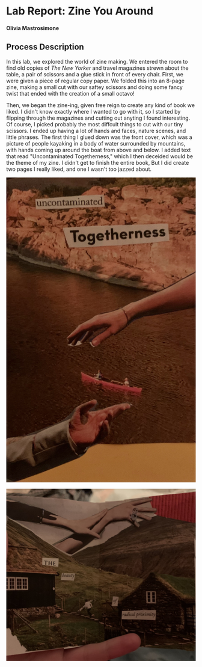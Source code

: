 # Lab Report: Zine You Around 

#### Olivia Mastrosimone

## Process Description 
In this lab, we explored the world of zine making. We entered the room to find old copies of *The New Yorker* and travel magazines strewn about the table, a pair of scissors and a glue stick in front of every chair. First, we were given a piece of regular copy paper. We folded this into an 8-page zine, making a small cut with our saftey scissors and doing some fancy twist that ended with the creation of a small octavo!

Then, we began the zine-ing, given free reign to create any kind of book we liked. I didn't know exactly where I wanted to go with it, so I started by flipping through the magazines and cutting out anyting I found interesting. Of course, I picked probably the most diffcult things to cut with our tiny scissors. I ended up having a lot of hands and faces, nature scenes, and little phrases. The first thing I glued down was the front cover, which was a picture of people kayaking in a body of water surrounded by mountains, with hands coming up around the boat from above and below. I added text that read "Uncontaminated Togetherness," which I then deceided would be the theme of my zine. I didn't get to finish the entire book, But I did create two pages I really liked, and one I wasn't too jazzed about. 

![Uncontaminated Togetherness](/images/ZineCover.jpg)

![The First Pages](/images/RadicalProximity.jpg)